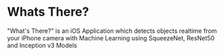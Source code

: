 # Whats There?

"What's There?" is an iOS Application which detects objects realtime from your iPhone camera with Machine Learning using SqueezeNet, ResNet50 and Inception v3 Models

